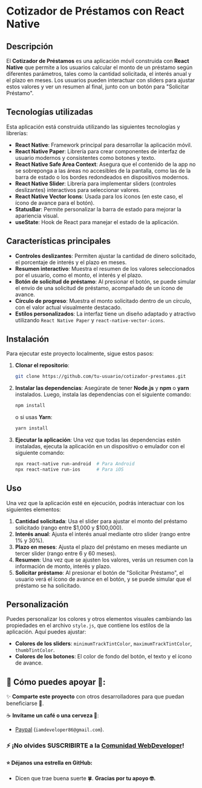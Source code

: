 # Cotizador de Préstamos con React Native

## Descripción

El **Cotizador de Préstamos** es una aplicación móvil construida con **React Native** que permite a los usuarios calcular el monto de un préstamo según diferentes parámetros, tales como la cantidad solicitada, el interés anual y el plazo en meses. Los usuarios pueden interactuar con sliders para ajustar estos valores y ver un resumen al final, junto con un botón para "Solicitar Préstamo".

## Tecnologías utilizadas

Esta aplicación está construida utilizando las siguientes tecnologías y librerías:

- **React Native**: Framework principal para desarrollar la aplicación móvil.
- **React Native Paper**: Librería para crear componentes de interfaz de usuario modernos y consistentes como botones y texto.
- **React Native Safe Area Context**: Asegura que el contenido de la app no se sobreponga a las áreas no accesibles de la pantalla, como las de la barra de estado o los bordes redondeados en dispositivos modernos.
- **React Native Slider**: Librería para implementar sliders (controles deslizantes) interactivos para seleccionar valores.
- **React Native Vector Icons**: Usada para los íconos (en este caso, el ícono de avance para el botón).
- **StatusBar**: Permite personalizar la barra de estado para mejorar la apariencia visual.
- **useState**: Hook de React para manejar el estado de la aplicación.

## Características principales

- **Controles deslizantes**: Permiten ajustar la cantidad de dinero solicitado, el porcentaje de interés y el plazo en meses.
- **Resumen interactivo**: Muestra el resumen de los valores seleccionados por el usuario, como el monto, el interés y el plazo.
- **Botón de solicitud de préstamo**: Al presionar el botón, se puede simular el envío de una solicitud de préstamo, acompañado de un ícono de avance.
- **Círculo de progreso**: Muestra el monto solicitado dentro de un círculo, con el valor actual visualmente destacado.
- **Estilos personalizados**: La interfaz tiene un diseño adaptado y atractivo utilizando `React Native Paper` y `react-native-vector-icons`.

## Instalación

Para ejecutar este proyecto localmente, sigue estos pasos:

1. **Clonar el repositorio**:
   ```bash
   git clone https://github.com/tu-usuario/cotizador-prestamos.git
   ```

2. **Instalar las dependencias**:
   Asegúrate de tener **Node.js** y **npm** o **yarn** instalados. Luego, instala las dependencias con el siguiente comando:
   ```bash
   npm install
   ```

   o si usas **Yarn**:
   ```bash
   yarn install
   ```

3. **Ejecutar la aplicación**:
   Una vez que todas las dependencias estén instaladas, ejecuta la aplicación en un dispositivo o emulador con el siguiente comando:
   ```bash
   npx react-native run-android  # Para Android
   npx react-native run-ios      # Para iOS
   ```

## Uso

Una vez que la aplicación esté en ejecución, podrás interactuar con los siguientes elementos:

1. **Cantidad solicitada**: Usa el slider para ajustar el monto del préstamo solicitado (rango entre $1,000 y $100,000).
2. **Interés anual**: Ajusta el interés anual mediante otro slider (rango entre 1% y 30%).
3. **Plazo en meses**: Ajusta el plazo del préstamo en meses mediante un tercer slider (rango entre 6 y 60 meses).
4. **Resumen**: Una vez que se ajusten los valores, verás un resumen con la información de monto, interés y plazo.
5. **Solicitar préstamo**: Al presionar el botón de "Solicitar Préstamo", el usuario verá el ícono de avance en el botón, y se puede simular que el préstamo se ha solicitado.

## Personalización

Puedes personalizar los colores y otros elementos visuales cambiando las propiedades en el archivo `style.js`, que contiene los estilos de la aplicación. Aquí puedes ajustar:

- **Colores de los sliders**: `minimumTrackTintColor`, `maximumTrackTintColor`, `thumbTintColor`.
- **Colores de los botones**: El color de fondo del botón, el texto y el ícono de avance.


## 🙌 Cómo puedes apoyar 📢:

✨ **Comparte este proyecto** con otros desarrolladores para que puedan beneficiarse 📢.

☕ **Invítame un café o una cerveza 🍺**:
   - [Paypal](https://www.paypal.me/iamdeveloper86) (`iamdeveloper86@gmail.com`).

### ⚡ ¡No olvides SUSCRIBIRTE a la [Comunidad WebDeveloper](https://www.youtube.com/WebDeveloperUrianViera?sub_confirmation=1)!


#### ⭐ **Déjanos una estrella en GitHub**:
   - Dicen que trae buena suerte 🍀.
**Gracias por tu apoyo 🤓.**